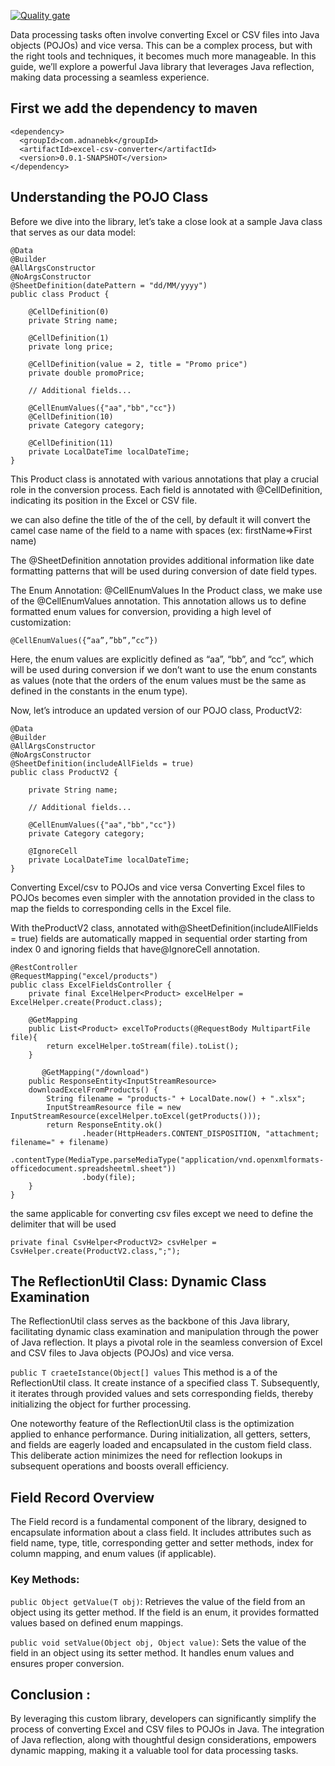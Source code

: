 [![Quality gate](https://sonarcloud.io/api/project_badges/quality_gate?project=adnanebk_excel-pojo-converter)](https://sonarcloud.io/summary/new_code?id=adnanebk_excel-pojo-converter)

Data processing tasks often involve converting Excel or CSV files into Java objects (POJOs) and vice versa. This can be a complex process, but with the right tools and techniques, it becomes much more manageable. In this guide, we’ll explore a powerful Java library that leverages Java reflection, making data processing a seamless experience.

## First we add the dependency to maven

```
<dependency>
  <groupId>com.adnanebk</groupId>
  <artifactId>excel-csv-converter</artifactId>
  <version>0.0.1-SNAPSHOT</version>
</dependency>
```
## Understanding the POJO Class

Before we dive into the library, let’s take a close look at a sample Java class that serves as our data model:

```
@Data
@Builder
@AllArgsConstructor
@NoArgsConstructor
@SheetDefinition(datePattern = "dd/MM/yyyy")
public class Product {

    @CellDefinition(0)
    private String name;

    @CellDefinition(1)
    private long price;

    @CellDefinition(value = 2, title = "Promo price")
    private double promoPrice;

    // Additional fields...

    @CellEnumValues({"aa","bb","cc"})
    @CellDefinition(10)
    private Category category;

    @CellDefinition(11)
    private LocalDateTime localDateTime;
}
```
This Product class is annotated with various annotations that play a crucial role in the conversion process. Each field is annotated with @CellDefinition, indicating its position in the Excel or CSV file.

we can also define the title of the of the cell, by default it will convert the camel case name of the field to a name with spaces (ex: firstName=>First name)

The @SheetDefinition annotation provides additional information like date formatting patterns that will be used during conversion of date field types.

The Enum Annotation: @CellEnumValues
In the Product class, we make use of the @CellEnumValues annotation. This annotation allows us to define formatted enum values for conversion, providing a high level of customization:

```@CellEnumValues({“aa”,”bb”,”cc”})```

Here, the enum values are explicitly defined as “aa”, “bb”, and “cc”, which will be used during conversion if we don’t want to use the enum constants as values (note that the orders of the enum values must be the same as defined in the constants in the enum type).

Now, let’s introduce an updated version of our POJO class, ProductV2:
```
@Data
@Builder
@AllArgsConstructor
@NoArgsConstructor
@SheetDefinition(includeAllFields = true)
public class ProductV2 {

    private String name;

    // Additional fields...

    @CellEnumValues({"aa","bb","cc"})
    private Category category;

    @IgnoreCell
    private LocalDateTime localDateTime;
}
```
Converting Excel/csv to POJOs and vice versa
Converting Excel files to POJOs becomes even simpler with the annotation provided in the class to map the fields to corresponding cells in the Excel file.

With theProductV2 class, annotated with@SheetDefinition(includeAllFields = true) fields are automatically mapped in sequential order starting from index 0 and ignoring fields that have@IgnoreCell annotation.

```
@RestController
@RequestMapping("excel/products")
public class ExcelFieldsController {
    private final ExcelHelper<Product> excelHelper = ExcelHelper.create(Product.class);

    @GetMapping
    public List<Product> excelToProducts(@RequestBody MultipartFile file){
        return excelHelper.toStream(file).toList();
    }

       @GetMapping("/download")
    public ResponseEntity<InputStreamResource>
    downloadExcelFromProducts() {
        String filename = "products-" + LocalDate.now() + ".xlsx";
        InputStreamResource file = new InputStreamResource(excelHelper.toExcel(getProducts()));
        return ResponseEntity.ok()
                .header(HttpHeaders.CONTENT_DISPOSITION, "attachment; filename=" + filename)
                .contentType(MediaType.parseMediaType("application/vnd.openxmlformats-officedocument.spreadsheetml.sheet"))
                .body(file);
    }
}
```
the same applicable for converting csv files except we need to define the delimiter that will be used

    private final CsvHelper<ProductV2> csvHelper = CsvHelper.create(ProductV2.class,";");
## The ReflectionUtil Class: Dynamic Class Examination

The ReflectionUtil class serves as the backbone of this Java library, facilitating dynamic class examination and manipulation through the power of Java reflection. It plays a pivotal role in the seamless conversion of Excel and CSV files to Java objects (POJOs) and vice versa.

```public T craeteIstance(Object[] values``` This method is a of the ReflectionUtil class. It create instance of a specified class T. Subsequently, it iterates through provided values and sets corresponding fields, thereby initializing the object for further processing.

One noteworthy feature of the ReflectionUtil class is the optimization applied to enhance performance. During initialization, all getters, setters, and fields are eagerly loaded and encapsulated in the custom field class. This deliberate action minimizes the need for reflection lookups in subsequent operations and boosts overall efficiency.

## Field Record Overview

The Field record is a fundamental component of the library, designed to encapsulate information about a class field. It includes attributes such as field name, type, title, corresponding getter and setter methods, index for column mapping, and enum values (if applicable).

### Key Methods:
```public Object getValue(T obj)```: Retrieves the value of the field from an object using its getter method. If the field is an enum, it provides formatted values based on defined enum mappings.

```public void setValue(Object obj, Object value)```: Sets the value of the field in an object using its setter method. It handles enum values and ensures proper conversion.

## Conclusion :
By leveraging this custom library, developers can significantly simplify the process of converting Excel and CSV files to POJOs in Java. The integration of Java reflection, along with thoughtful design considerations, empowers dynamic mapping, making it a valuable tool for data processing tasks.
